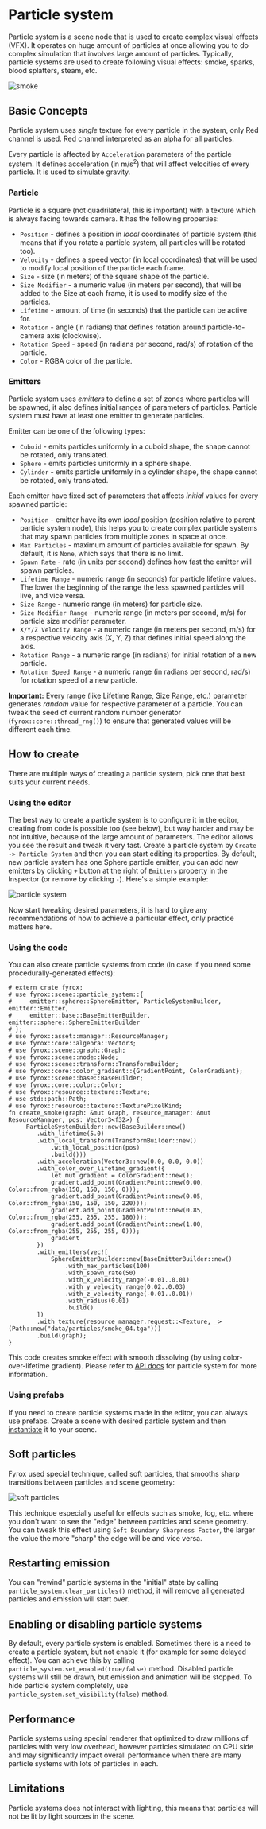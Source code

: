 # Particle system 

Particle system is a scene node that is used to create complex visual effects (VFX). It operates on huge amount
of particles at once allowing you to do complex simulation that involves large amount of particles. Typically,
particle systems are used to create following visual effects: smoke, sparks, blood splatters, steam, etc. 

![smoke](./particle_system_example.png)

## Basic Concepts

Particle system uses _single_ texture for every particle in the system, only Red channel is used. Red channel interpreted
as an alpha for all particles.

Every particle is affected by `Acceleration` parameters of the particle system. It defines acceleration 
(in m/s<sup>2</sup>) that will affect velocities of every particle. It is used to simulate gravity.

### Particle

Particle is a square (not quadrilateral, this is important) with a texture which is always facing towards camera. It
has the following properties:

- `Position` - defines a position in _local_ coordinates of particle system (this means that if you rotate a particle
system, all particles will be rotated too).
- `Velocity` - defines a speed vector (in local coordinates) that will be used to modify local position of the particle 
each frame.
- `Size` - size (in meters) of the square shape of the particle.
- `Size Modifier` - a numeric value (in meters per second), that will be added to the Size at each frame, it is used 
to modify size of the particles.
- `Lifetime` - amount of time (in seconds) that the particle can be active for.
- `Rotation` - angle (in radians) that defines rotation around particle-to-camera axis (clockwise).
- `Rotation Speed` - speed (in radians per second, rad/s) of rotation of the particle.
- `Color` - RGBA color of the particle.

### Emitters

Particle system uses _emitters_ to define a set of zones where particles will be spawned, it also defines initial ranges of 
parameters of particles. Particle system must have at least one emitter to generate particles. 

Emitter can be one of the following types:

- `Cuboid` - emits particles uniformly in a cuboid shape, the shape cannot be rotated, only translated.
- `Sphere` - emits particles uniformly in a sphere shape.
- `Cylinder` - emits particle uniformly in a cylinder shape, the shape cannot be rotated, only translated.

Each emitter have fixed set of parameters that affects _initial_ values for every spawned particle:

- `Position` - emitter have its own _local_ position (position relative to parent particle system node), this helps you
to create complex particle systems that may spawn particles from multiple zones in space at once.
- `Max Particles` - maximum amount of particles available for spawn. By default, it is `None`, which says that there is 
no limit.
- `Spawn Rate` - rate (in units per second) defines how fast the emitter will spawn particles.
- `Lifetime Range` - numeric range (in seconds) for particle lifetime values. The lower the beginning of the range
the less spawned particles will live, and vice versa.
- `Size Range` - numeric range (in meters) for particle size.
- `Size Modifier Range` - numeric range (in meters per second, m/s) for particle size modifier parameter.
- `X/Y/Z Velocity Range` - a numeric range (in meters per second, m/s) for a respective velocity axis (X, Y, Z) 
that defines initial speed along the axis.
- `Rotation Range` - a numeric range (in radians) for initial rotation of a new particle.
- `Rotation Speed Range` - a numeric range (in radians per second, rad/s) for rotation speed of a new particle.

**Important:** Every range (like Lifetime Range, Size Range, etc.) parameter generates _random_ value for respective 
parameter of a particle. You can tweak the seed of current random number generator (`fyrox::core::thread_rng()`) to
ensure that generated values will be different each time.

## How to create

There are multiple ways of creating a particle system, pick one that best suits your current needs.

### Using the editor

The best way to create a particle system is to configure it in the editor, creating from code is possible too (see below),
but way harder and may be not intuitive, because of the large amount of parameters. The editor allows you see the result 
and tweak it very fast. Create a particle system by `Create -> Particle System` and then you can start editing its 
properties. By default, new particle system has one Sphere particle emitter, you can add new emitters by clicking `+` 
button at the right of `Emitters` property in the Inspector (or remove by clicking `-`). Here's a simple example:

![particle system](./particle_system.png)

Now start tweaking desired parameters, it is hard to give any recommendations of how to achieve a particular effect,
only practice matters here.

### Using the code

You can also create particle systems from code (in case if you need some procedurally-generated effects):

```rust,no_run
# extern crate fyrox;
# use fyrox::scene::particle_system::{
#     emitter::sphere::SphereEmitter, ParticleSystemBuilder, emitter::Emitter,
#     emitter::base::BaseEmitterBuilder, emitter::sphere::SphereEmitterBuilder
# };
# use fyrox::asset::manager::ResourceManager;
# use fyrox::core::algebra::Vector3;
# use fyrox::scene::graph::Graph;
# use fyrox::scene::node::Node;
# use fyrox::scene::transform::TransformBuilder;
# use fyrox::core::color_gradient::{GradientPoint, ColorGradient};
# use fyrox::scene::base::BaseBuilder;
# use fyrox::core::color::Color;
# use fyrox::resource::texture::Texture;
# use std::path::Path;
# use fyrox::resource::texture::TexturePixelKind;
fn create_smoke(graph: &mut Graph, resource_manager: &mut ResourceManager, pos: Vector3<f32>) {
     ParticleSystemBuilder::new(BaseBuilder::new()
        .with_lifetime(5.0)
        .with_local_transform(TransformBuilder::new()
            .with_local_position(pos)
            .build()))
        .with_acceleration(Vector3::new(0.0, 0.0, 0.0))
        .with_color_over_lifetime_gradient({
            let mut gradient = ColorGradient::new();
            gradient.add_point(GradientPoint::new(0.00, Color::from_rgba(150, 150, 150, 0)));
            gradient.add_point(GradientPoint::new(0.05, Color::from_rgba(150, 150, 150, 220)));
            gradient.add_point(GradientPoint::new(0.85, Color::from_rgba(255, 255, 255, 180)));
            gradient.add_point(GradientPoint::new(1.00, Color::from_rgba(255, 255, 255, 0)));
            gradient
        })
        .with_emitters(vec![
            SphereEmitterBuilder::new(BaseEmitterBuilder::new()
                .with_max_particles(100)
                .with_spawn_rate(50)
                .with_x_velocity_range(-0.01..0.01)
                .with_y_velocity_range(0.02..0.03)
                .with_z_velocity_range(-0.01..0.01))
                .with_radius(0.01)
                .build()
        ])
        .with_texture(resource_manager.request::<Texture, _>(Path::new("data/particles/smoke_04.tga")))
        .build(graph);
}
```

This code creates smoke effect with smooth dissolving (by using color-over-lifetime gradient). Please refer to
[API docs](https://docs.rs/fyrox/latest/fyrox/scene/particle_system/index.html) for particle system for more information. 

### Using prefabs

If you need to create particle systems made in the editor, you can always use prefabs. Create a scene with desired
particle system and then [instantiate](../resources/model.md#instantiation) it to your scene.

## Soft particles

Fyrox used special technique, called soft particles, that smooths sharp transitions between particles and scene geometry: 

![soft particles](./soft_particles.png)

This technique especially useful for effects such as smoke, fog, etc. where you don't want to see the "edge" between 
particles and scene geometry. You can tweak this effect using `Soft Boundary Sharpness Factor`, the larger the value
the more "sharp" the edge will be and vice versa.

## Restarting emission

You can "rewind" particle systems in the "initial" state by calling `particle_system.clear_particles()` method, it 
will remove all generated particles and emission will start over.

## Enabling or disabling particle systems

By default, every particle system is enabled. Sometimes there is a need to create a particle system, but not enable
it (for example for some delayed effect). You can achieve this by calling `particle_system.set_enabled(true/false)` 
method. Disabled particle systems will still be drawn, but emission and animation will be stopped. To hide particle
system completely, use `particle_system.set_visibility(false)` method.

## Performance 

Particle systems using special renderer that optimized to draw millions of particles with very low overhead, however
particles simulated on CPU side and may significantly impact overall performance when there are many particle systems
with lots of particles in each.

## Limitations

Particle systems does not interact with lighting, this means that particles will not be lit by light sources in the scene.

